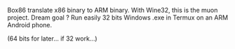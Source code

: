 Box86 translate x86 binary to ARM binary.
With Wine32, this is the muon project.
Dream goal ? Run easily 32 bits Windows .exe in Termux on an ARM Android phone.

(64 bits for later... if 32 work...)
